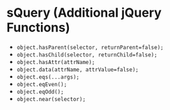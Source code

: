 # sQuery (Additional jQuery Functions)

* ```object.hasParent(selector, returnParent=false);```
* ```object.hasChild(selector, returnChild=false);```
* ```object.hasAttr(attrName);```
* ```object.data(attrName, attrValue=false);```
* ```object.eqs(...args);```
* ```object.eqEven();```
* ```object.eqOdd();```
* ```object.near(selector);```